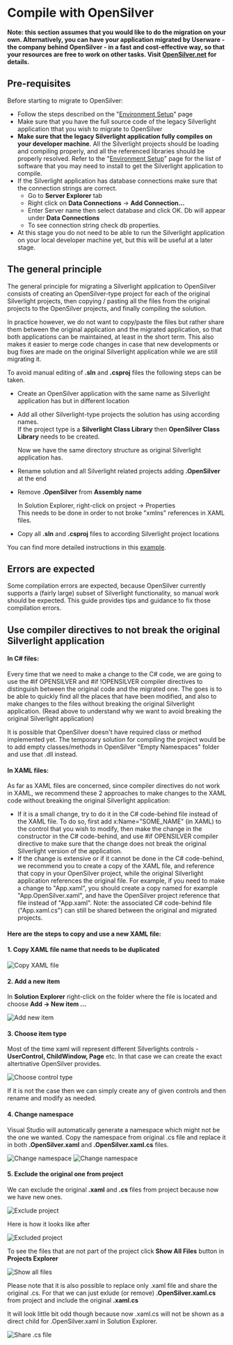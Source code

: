 ﻿# Compile with OpenSilver

**Note: this section assumes that you would like to do the migration on your own. Alternatively, you can have your application migrated by Userware - the company behind OpenSilver - in a fast and cost-effective way, so that your resources are free to work on other tasks. Visit [OpenSilver.net](https://opensilver.net) for details.**

## Pre-requisites

Before starting to migrate to OpenSilver:
- Follow the steps described on the "[Environment Setup](environment-setup.md)" page
- Make sure that you have the full source code of the legacy Silverlight application tthat you wish to migrate to OpenSilver
- **Make sure that the legacy Silverlight application fully compiles on your developer machine**. All the Silverlight projects should be loading and compiling properly, and all the referenced libraries should be properly resolved. Refer to the "[Environment Setup](environment-setup.md)" page for the list of software that you may need to install to get the Silverlight application to compile.
- If the Silverlight application has database connections make sure that the connection strings are correct.
    - Go to **Server Explorer** tab
	- Right click on **Data Connections** -> **Add Connection...**
	- Enter Server name then select database and click OK. Db will appear under **Data Connections**
	- To see connection string check db properties.
- At this stage you do not need to be able to run the Silverlight application on your local developer machine yet, but this will be useful at a later stage.


## The general principle

The general principle for migrating a Silverlight application to OpenSilver consists of creating an OpenSilver-type project for each of the original Silverlight projects, then copying / pasting all the files from the original projects to the OpenSilver projects, and finally compiling the solution.

In practice however, we do not want to copy/paste the files but rather share them between the original application and the migrated application, so that both applications can be maintained, at least in the short term. This also makes it easier to merge code changes in case that new developments or bug fixes are made on the original Silverlight application while we are still migrating it.

To avoid manual editing of **.sln** and **.csproj** files the following steps can be taken.
- Create an OpenSilver application with the same name as Silverlight application has but in different location
- Add all other Silverlight-type projects the solution has using according names.\
  If the project type is a **Silverlight Class Library** then **OpenSilver Class Library** needs to be created.
  
  Now we have the same directory structure as original Silverlight application has.
- Rename solution and all Silverlight related projects adding **.OpenSilver** at the end
- Remove **.OpenSilver** from **Assembly name**

  In Solution Explorer, right-click on project -> Properties\
  This needs to be done in order to not broke "xmlns" references in XAML files.
- Copy all **.sln** and **.csproj** files to according Silverlight project locations

You can find more detailed instructions in this [example](example.md).

## Errors are expected

Some compilation errors are expected, because OpenSilver currently supports a (fairly large) subset of Silverlight functionality, so manual work should be expected. This guide provides tips and guidance to fix those compilation errors.

## Use compiler directives to not break the original Silverlight application

#### In C# files:

Every time that we need to make a change to the C# code, we are going to use the #if OPENSILVER and #if !OPENSILVER compiler directives to distinguish between the original code and the migrated one. The goes is to be able to quickly find all the places that have been modified, and also to make changes to the files without breaking the original Silverlight application. (Read above to understand why we want to avoid breaking the original Silverlight application)

It is possible that OpenSilver doesn't have required class or method implemented yet. The temporary solution for compiling the project would be to add empty classes/methods in OpenSilver "Empty Namespaces" folder and use that .dll instead.

#### In XAML files:

As far as XAML files are concerned, since compiler directives do not work in XAML, we recommend these 2 approaches to make changes to the XAML code without breaking the original Silverlight application:
- If it is a small change, try to do it in the C# code-behind file instead of the XAML file. To do so, first add x:Name="SOME_NAME" (in XAML) to the control that you wish to modify, then make the change in the constructor in the C# code-behind, and use #if OPENSILVER compiler directive to make sure that the change does not break the original Silverlight version of the application.
- If the change is extensive or if it cannot be done in the C# code-behind, we recommend you to create a copy of the XAML file, and reference that copy in your OpenSilver project, while the original Silverlight application references the original file. For example, if you need to make a change to "App.xaml", you should create a copy named for example "App.OpenSilver.xaml", and have the OpenSilver project  reference that file instead of "App.xaml". Note: the associated C# code-behind file ("App.xaml.cs") can still be shared between the original and migrated projects.

#### Here are the steps to copy and use a new XAML file:

#### 1. Copy XAML file name that needs to be duplicated

![Copy XAML file](/images/xaml_copy/1.png "Copy XAML file")

#### 2. Add a new item

In **Solution Explorer** right-click on the folder where the file is located and choose **Add -> New item ...**

![Add new item](/images/xaml_copy/2.png "Add new item")

#### 3. Choose item type

Most of the time xaml will represent different Silverlights controls - **UserControl, ChildWindow, Page** etc. In that case we can create the exact altertnative OpenSilver provides.

![Choose control type](/images/xaml_copy/3.png "Choose control type")

If it is not the case then we can simply create any of given controls and then rename and modify as needed.

#### 4. Change namespace

Visual Studio will automatically generate a namespace which might not be the one we wanted. Copy the namespace from original .cs file and replace it in both **.OpenSilver.xaml** and **.OpenSilver.xaml.cs** files.

![Change namespace](/images/xaml_copy/4.png "Change namespace")
![Change namespace](/images/xaml_copy/5.png "Change namespace")

#### 5. Exclude the original one from project

We can exclude the original **.xaml** and **.cs** files from project because now we have new ones.

![Exclude project](/images/xaml_copy/6.png "Exclude project")

Here is how it looks like after

![Excluded project](/images/xaml_copy/7.png "Excluded project")

To see the files that are not part of the project click **Show All Files** button in **Projects Explorer**

![Show all files](/images/xaml_copy/8.png "Show all files")

Please note that it is also possible to replace only .xaml file and share the original .cs.
For that we can just exlude (or remove) **.OpenSilver.xaml.cs** from project and include the original **.xaml.cs**

It will look little bit odd though because now .xaml.cs will not be shown as a direct child for .OpenSilver.xaml in Solution Explorer.

![Share .cs file](/images/xaml_copy/9.png "Share .cs file")

